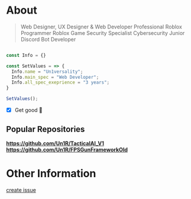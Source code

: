 # About

> Web Designer, UX Designer & Web Developer
> Professional Roblox Programmer
> Roblox Game Security Specialist
> Cybersecurity Junior
> Discord Bot Developer



```js

const Info = {}

const SetValues = => {
  Info.name = "Un1versality";
  Info.main_spec = "Web Developer";
  Info.all_spec_exeprience = "3 years";
}

SetValues();

```
- [x] Get good :tada:

## Popular Repositories
**https://github.com/Un1R/TacticalAI_V1**
**https://github.com/Un1R/FPSGunFrameworkOld**

# Other Information
[create issue](https://github.com/user/repository/issues/new)
